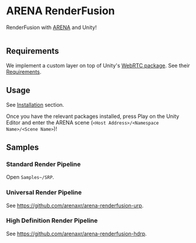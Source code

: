 # ARENA RenderFusion

RenderFusion with [ARENA](https://arenaxr.org/) and Unity!

<img alt="" src="Documentation~/images/demo.png">

## Requirements

We implement a custom layer on top of Unity's [WebRTC package](https://docs.unity3d.com/Packages/com.unity.webrtc@3.0/manual/index.html). See their [Requirements](https://docs.unity3d.com/Packages/com.unity.webrtc@3.0/manual/requirements.html).

## Usage

See [Installation](Documentation~/install.md) section.

Once you have the relevant packages installed, press Play on the Unity Editor and enter the ARENA scene (`<Host Address>/<Namespace Name>/<Scene Name>`)!

## Samples

### Standard Render Pipeline
Open `Samples~/SRP`.

### Universal Render Pipeline
See https://github.com/arenaxr/arena-renderfusion-urp.

### High Definition Render Pipeline
See https://github.com/arenaxr/arena-renderfusion-hdrp.
